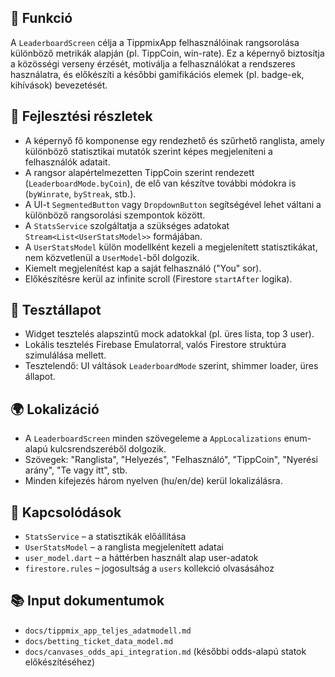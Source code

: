 ## 🎯 Funkció

A `LeaderboardScreen` célja a TippmixApp felhasználóinak rangsorolása különböző metrikák alapján (pl. TippCoin, win-rate). Ez a képernyő biztosítja a közösségi verseny érzését, motiválja a felhasználókat a rendszeres használatra, és előkészíti a későbbi gamifikációs elemek (pl. badge-ek, kihívások) bevezetését.

## 🧠 Fejlesztési részletek

* A képernyő fő komponense egy rendezhető és szűrhető ranglista, amely különböző statisztikai mutatók szerint képes megjeleníteni a felhasználók adatait.
* A rangsor alapértelmezetten TippCoin szerint rendezett (`LeaderboardMode.byCoin`), de elő van készítve további módokra is (`byWinrate`, `byStreak`, stb.).
* A UI-t `SegmentedButton` vagy `DropdownButton` segítségével lehet váltani a különböző rangsorolási szempontok között.
* A `StatsService` szolgáltatja a szükséges adatokat `Stream<List<UserStatsModel>>` formájában.
* A `UserStatsModel` külön modellként kezeli a megjelenített statisztikákat, nem közvetlenül a `UserModel`-ből dolgozik.
* Kiemelt megjelenítést kap a saját felhasználó ("You" sor).
* Előkészítésre kerül az infinite scroll (Firestore `startAfter` logika).

## 🧪 Tesztállapot

* Widget tesztelés alapszintű mock adatokkal (pl. üres lista, top 3 user).
* Lokális tesztelés Firebase Emulatorral, valós Firestore struktúra szimulálása mellett.
* Tesztelendő: UI váltások `LeaderboardMode` szerint, shimmer loader, üres állapot.

## 🌍 Lokalizáció

* A `LeaderboardScreen` minden szövegeleme a `AppLocalizations` enum-alapú kulcsrendszeréből dolgozik.
* Szövegek: "Ranglista", "Helyezés", "Felhasználó", "TippCoin", "Nyerési arány", "Te vagy itt", stb.
* Minden kifejezés három nyelven (hu/en/de) kerül lokalizálásra.

## 📎 Kapcsolódások

* `StatsService` – a statisztikák előállítása
* `UserStatsModel` – a ranglista megjelenített adatai
* `user_model.dart` – a háttérben használt alap user-adatok
* `firestore.rules` – jogosultság a `users` kollekció olvasásához

## 📚 Input dokumentumok

* `docs/tippmix_app_teljes_adatmodell.md`
* `docs/betting_ticket_data_model.md`
* `docs/canvases_odds_api_integration.md` (későbbi odds-alapú statok előkészítéséhez)
